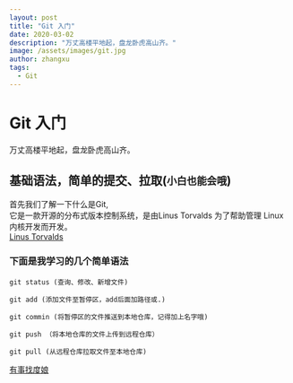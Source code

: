 ```yaml
---
layout: post
title: "Git 入门"
date: 2020-03-02
description: "万丈高楼平地起，盘龙卧虎高山齐。"
image: /assets/images/git.jpg
author: zhangxu
tags:
  - Git
---
```


# Git 入门  
万丈高楼平地起，盘龙卧虎高山齐。
## 基础语法，简单的提交、拉取(`小白也能会哦`)
首先我们了解一下什么是Git,  
它是一款开源的分布式版本控制系统，是由Linus Torvalds 为了帮助管理 Linux 内核开发而开发。  
[Linus Torvalds](https://baike.baidu.com/item/%E6%9E%97%E7%BA%B3%E6%96%AF%C2%B7%E6%9C%AC%E7%BA%B3%E7%AC%AC%E5%85%8B%E7%89%B9%C2%B7%E6%89%98%E7%93%A6%E5%85%B9/1034429?fromtitle=Linus%20Torvalds&fromid=9336769)
### 下面是我学习的几个简单语法
```
git status (查询、修改、新增文件)

git add (添加文件至暂停区，add后面加路径或.)

git commin (将暂停区的文件推送到本地仓库，记得加上名字哦)

git push （将本地仓库的文件上传到远程仓库）

git pull (从远程仓库拉取文件至本地仓库)
```
[有事找度娘](http://baidu.com)
